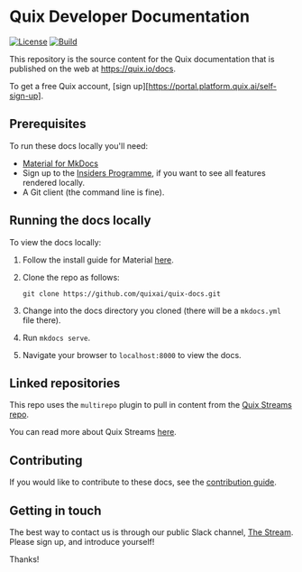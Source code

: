 # Quix Developer Documentation

[![License](https://img.shields.io/badge/License-Apache_2.0-blue.svg)](https://opensource.org/licenses/Apache-2.0)
[![Build](https://github.com/quixai/quix-docs/actions/workflows/sync-build-deploy.yaml/badge.svg)](https://github.com/quixai/quix-docs)


This repository is the source content for the Quix documentation that is published on the web at https://quix.io/docs. 

To get a free Quix account, [sign up][https://portal.platform.quix.ai/self-sign-up].

## Prerequisites

To run these docs locally you'll need:

* [Material for MkDocs](https://squidfunk.github.io/mkdocs-material/)
* Sign up to the [Insiders Programme](https://squidfunk.github.io/mkdocs-material/insiders/), if you want to see all features rendered locally.
* A Git client (the command line is fine).

## Running the docs locally

To view the docs locally:

1. Follow the install guide for Material [here](https://squidfunk.github.io/mkdocs-material/getting-started/).
2. Clone the repo as follows:

   ```
   git clone https://github.com/quixai/quix-docs.git
   ```
3. Change into the docs directory you cloned (there will be a `mkdocs.yml` file there). 
4. Run `mkdocs serve`.
5. Navigate your browser to `localhost:8000` to view the docs.

## Linked repositories

This repo uses the `multirepo` plugin to pull in content from the [Quix Streams repo](https://github.com/quixai/quix-streams). 

You can read more about Quix Streams [here](https://github.com/quixai/quix-streams/blob/main/README.md). 

## Contributing

If you would like to contribute to these docs, see the [contribution guide](./CONTRIBUTING.md).

## Getting in touch

The best way to contact us is through our public Slack channel, [The Stream](https://quix.ai/slack-invite). Please sign up, and introduce yourself!

Thanks!
